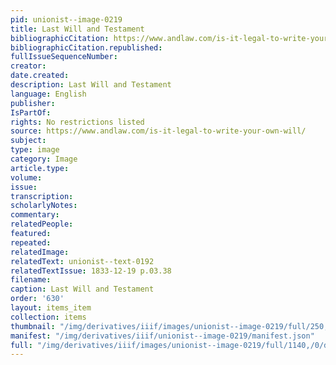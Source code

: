 ```yaml
---
pid: unionist--image-0219
title: Last Will and Testament
bibliographicCitation: https://www.andlaw.com/is-it-legal-to-write-your-own-will/
bibliographicCitation.republished: 
fullIssueSequenceNumber: 
creator: 
date.created: 
description: Last Will and Testament
language: English
publisher: 
IsPartOf: 
rights: No restrictions listed
source: https://www.andlaw.com/is-it-legal-to-write-your-own-will/
subject: 
type: image
category: Image
article.type: 
volume: 
issue: 
transcription: 
scholarlyNotes: 
commentary: 
relatedPeople: 
featured: 
repeated: 
relatedImage: 
relatedText: unionist--text-0192
relatedTextIssue: 1833-12-19 p.03.38
filename: 
caption: Last Will and Testament
order: '630'
layout: items_item
collection: items
thumbnail: "/img/derivatives/iiif/images/unionist--image-0219/full/250,/0/default.jpg"
manifest: "/img/derivatives/iiif/unionist--image-0219/manifest.json"
full: "/img/derivatives/iiif/images/unionist--image-0219/full/1140,/0/default.jpg"
---
```

